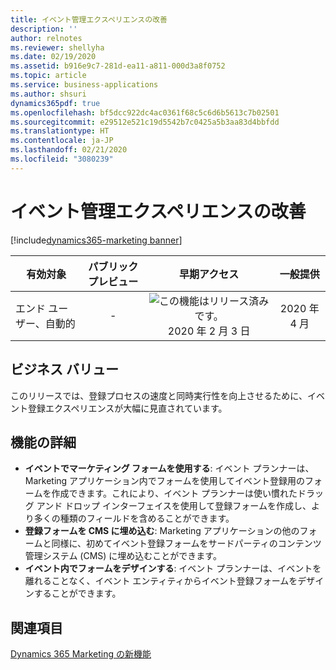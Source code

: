 ```yaml
---
title: イベント管理エクスペリエンスの改善
description: ''
author: relnotes
ms.reviewer: shellyha
ms.date: 02/19/2020
ms.assetid: b916e9c7-281d-ea11-a811-000d3a8f0752
ms.topic: article
ms.service: business-applications
ms.author: shsuri
dynamics365pdf: true
ms.openlocfilehash: bf5dcc922dc4ac0361f68c5c6d6b5613c7b02501
ms.sourcegitcommit: e29512e521c19d5542b7c0425a5b3aa83d4bbfdd
ms.translationtype: HT
ms.contentlocale: ja-JP
ms.lasthandoff: 02/21/2020
ms.locfileid: "3080239"
---
```

# <a name="improved-event-management-experience"></a>イベント管理エクスペリエンスの改善
[!include[dynamics365-marketing banner](../includes/dynamics365-marketing.md)]

| 有効対象    |  パブリック プレビュー | 早期アクセス | 一般提供 | 
| ---------- | :----------: |:----------: |:----------: |
|エンド ユーザー、自動的|-|![この機能はリリース済みです。](/dynamics365-release-plan/media/green-checkmark.png "この機能はリリース済みです。") 2020 年 2 月 3 日| 2020 年 4 月|


## <a name="business-value"></a>ビジネス バリュー
<!-- bv start -->
このリリースでは、登録プロセスの速度と同時実行性を向上させるために、イベント登録エクスペリエンスが大幅に見直されています。 
<!-- bv end -->



## <a name="feature-details"></a>機能の詳細
<!--feature detail start -->
- **イベントでマーケティング フォームを使用する**: イベント プランナーは、Marketing アプリケーション内でフォームを使用してイベント登録用のフォームを作成できます。これにより、イベント プランナーは使い慣れたドラッグ アンド ドロップ インターフェイスを使用して登録フォームを作成し、より多くの種類のフィールドを含めることができます。 
- **登録フォームを CMS に埋め込む**: Marketing アプリケーションの他のフォームと同様に、初めてイベント登録フォームをサードパーティのコンテンツ管理システム (CMS) に埋め込むことができます。 
- **イベント内でフォームをデザインする**: イベント プランナーは、イベントを離れることなく、イベント エンティティからイベント登録フォームをデザインすることができます。
<!--feature detail end -->










## <a name="see-also"></a>関連項目

[Dynamics 365 Marketing の新機能](https://docs.microsoft.com/dynamics365/marketing/whats-new-marketing)
